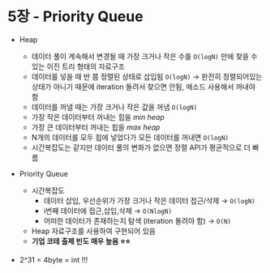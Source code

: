 # 5장 - Priority Queue

- Heap
    - 데이터 풀이 계속해서 변경될 때 가장 크거나 작은 수를 `O(logN)` 만에 찾을 수 있는 이진 트리 형태의 자료구조
    - 데이터를 넣을 때 반 쯤 정렬된 상태로 삽입됨 `O(logN)` → 완전히 정렬되어있는 상태가 아니기 때문에 iteration 돌려서 찾으면 안됨, 메소드 사용해서 꺼내야 함
    - 데이터를 꺼낼 때는 가장 크거나 작은 값을 꺼냄 `O(logN)`
    - 가장 작은 데이터부터 꺼내는 힙을 *min heap*
    - 가장 큰 데이터부터 꺼내는 힙을 *max heap*
    - N개의 데이터를 모두 힙에 넣었다가 모든 데이터를 꺼내면 `O(logN)`
    - 시간복잡도는 같지만 데이터 풀의 변화가 없으면 정렬 API가 평균적으로 더 빠름

- Priority Queue
    - 시간복잡도
        - 데이터 삽입, 우선순위가 가장 크거나 작은 데이터 접근/삭제 → `O(logN)`
        - i번째 데이터에 접근,삽입,삭제 → `O(NlogN)`
        - 어떠한 데이터가 존재하는지 탐색 (iteration 돌려야 함) → `O(N)`
    - Heap 자료구조를 사용하여 구현되어 있음
    - **기업 코테 출제 빈도 매우 높음 ⭐️⭐️**

- 2^31 = 4byte = int !!!